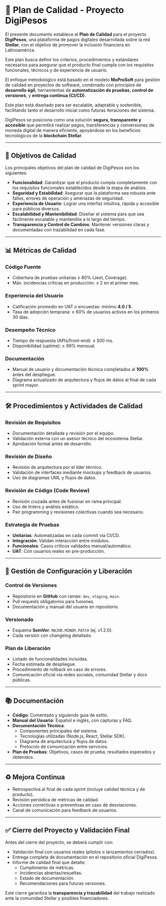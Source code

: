 # 📑 Plan de Calidad - Proyecto DigiPesos

El presente documento establece el **Plan de Calidad** para el proyecto **DigiPesos**, una plataforma de pagos digitales desarrollada sobre la red **Stellar**, con el objetivo de promover la inclusión financiera en Latinoamérica.  

Este plan busca definir los criterios, procedimientos y estándares necesarios para asegurar que el producto final cumpla con los requisitos funcionales, técnicos y de experiencia de usuario.  

El enfoque metodológico está basado en el modelo **MoProSoft** para gestión de calidad en proyectos de software, combinado con principios de **desarrollo ágil**, herramientas de **automatización de pruebas**, **control de versiones**, y **entrega continua (CI/CD)**.  

Este plan está diseñado para ser escalable, adaptable y sostenible, facilitando tanto el desarrollo inicial como futuras iteraciones del sistema.  

DigiPesos se posiciona como una solución **segura, transparente y accesible** que permitirá realizar pagos, transferencias y conversiones de moneda digital de manera eficiente, apoyándose en los beneficios tecnológicos de la **blockchain Stellar**.  

---

## 🎯 Objetivos de Calidad

Los principales objetivos del plan de calidad de DigiPesos son los siguientes:

- **Funcionalidad**: Garantizar que el producto cumpla completamente con los requisitos funcionales establecidos desde la etapa de análisis.  
- **Seguridad y Estabilidad**: Asegurar que la plataforma sea robusta ante fallos, errores de operación y amenazas de seguridad.  
- **Experiencia de Usuario**: Lograr una interfaz intuitiva, rápida y accesible para públicos diversos.  
- **Escalabilidad y Mantenibilidad**: Diseñar el sistema para que sea fácilmente escalable y mantenible a lo largo del tiempo.  
- **Transparencia y Control de Cambios**: Mantener versiones claras y documentadas con trazabilidad en cada fase.  

---

## 📊 Métricas de Calidad

### Código Fuente
- Cobertura de pruebas unitarias ≥ 80% (Jest, Coverage).  
- Máx. incidencias críticas en producción: ≤ 2 en el primer mes.  

### Experiencia del Usuario
- Calificación promedio en UAT o encuestas: mínimo **4.0 / 5**.  
- Tasa de adopción temprana: ≥ 60% de usuarios activos en los primeros 30 días.  

### Desempeño Técnico
- Tiempo de respuesta (APIs/front-end): ≤ 500 ms.  
- Disponibilidad (uptime): ≥ 99% mensual.  

### Documentación
- Manual de usuario y documentación técnica completados al **100%** antes del despliegue.  
- Diagrama actualizado de arquitectura y flujos de datos al final de cada sprint mayor.  

---

## 🛠️ Procedimientos y Actividades de Calidad

### Revisión de Requisitos
- Documentación detallada y revisión por el equipo.  
- Validación externa con un asesor técnico del ecosistema Stellar.  
- Aprobación formal antes de desarrollo.  

### Revisión de Diseño
- Revisión de arquitectura por el líder técnico.  
- Validación de interfaces mediante mockups y feedback de usuarios.  
- Uso de diagramas UML y flujos de datos.  

### Revisión de Código (Code Review)
- Revisión cruzada antes de fusionar en rama principal.  
- Uso de linters y análisis estático.  
- Pair programming y revisiones colectivas cuando sea necesario.  

### Estrategia de Pruebas
- **Unitarias**: Automatizadas en cada commit vía CI/CD.  
- **Integración**: Validan interacción entre módulos.  
- **Funcionales**: Casos críticos validados manual/automático.  
- **UAT**: Con usuarios reales en pre-producción.  

---

## 🔄 Gestión de Configuración y Liberación

### Control de Versiones
- Repositorio en **GitHub** con ramas: `dev`, `staging`, `main`.  
- Pull requests obligatorios para fusiones.  
- Documentación y manual del usuario en repositorio.  

### Versionado
- Esquema **SemVer**: `MAJOR.MINOR.PATCH` (ej. v1.2.0).  
- Cada versión con changelog detallado.  

### Plan de Liberación
- Listado de funcionalidades incluidas.  
- Fecha estimada de despliegue.  
- Procedimiento de rollback en caso de errores.  
- Comunicación oficial vía redes sociales, comunidad Stellar y docs públicas.  

---

## 📚 Documentación

- **Código**: Comentado y siguiendo guía de estilo.  
- **Manual del Usuario**: Español e inglés, con capturas y FAQ.  
- **Documentación Técnica**:  
  - Componentes principales del sistema.  
  - Tecnologías utilizadas (Node.js, React, Stellar SDK).  
  - Diagrama de arquitectura y flujos de datos.  
  - Protocolo de comunicación entre servicios.  
- **Plan de Pruebas**: Objetivos, casos de prueba, resultados esperados y obtenidos.  

---

## ♻️ Mejora Continua

- Retrospectiva al final de cada sprint (incluye calidad técnica y de producto).  
- Revisión periódica de métricas de calidad.  
- Acciones correctivas o preventivas en caso de desviaciones.  
- Canal de comunicación para feedback de usuarios.  

---

## ✅ Cierre del Proyecto y Validación Final

Antes del cierre del proyecto, se deberá cumplir con:  

- Validación final con usuarios reales (pilotos o lanzamientos cerrados).  
- Entrega completa de documentación en el repositorio oficial DigiPesos.  
- Informe de calidad final que detalle:  
  - Cumplimiento de métricas.  
  - Incidencias abiertas/resueltas.  
  - Estado de documentación.  
  - Recomendaciones para futuras versiones.  

Este cierre garantiza la **transparencia y trazabilidad** del trabajo realizado ante la comunidad Stellar y posibles financiadores.  
